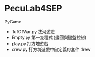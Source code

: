 # PecuLab4SEP
PyGame

- TufOfWar.py 拔河遊戲
- Empty.py 第一隻程式 (畫圓與鍵盤控制)
- play.py 打方塊遊戲
- drew.py 打方塊遊戲中自定義的套件 drew
